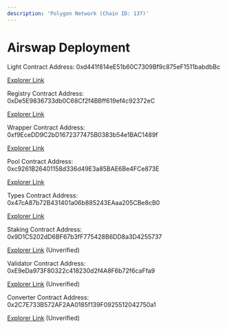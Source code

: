 ```yaml
---
description: 'Polygon Network (Chain ID: 137)'
---
```


# Airswap Deployment

Light Contract Address: 0xd441f814eE51b60C7309Bf9c875eF1511babdbBc

[Explorer Link](https://polygonscan.com/address/0xd441f814ee51b60c7309bf9c875ef1511babdbbc)

Registry Contract Address: 0xDe5E9836733db0C68Cf2f4BBff619ef4c92372eC

[Explorer Link](https://polygonscan.com/address/0xde5e9836733db0c68cf2f4bbff619ef4c92372ec#code)

Wrapper Contract Address: 0xf9EceDD9C2bD1672377475B0383b54e1BAC1489f

[Explorer Link](https://polygonscan.com/address/0xf9ecedd9c2bd1672377475b0383b54e1bac1489f)

Pool Contract Address: 0xc9261B26401158d336d49E3a85BAE6Be4FCe873E

[Explorer Link](https://polygonscan.com/address/0xc9261b26401158d336d49e3a85bae6be4fce873e#code)

Types Contract Address: 0x47cA87b72B431401a06b885243EAaa205CBe8cB0

[Explorer Link](https://polygonscan.com/address/0x47ca87b72b431401a06b885243eaaa205cbe8cb0#code)

Staking Contract Address: 0x9D1C5202dD6BF67b3fF775428B6DD8a3D4255737

[Explorer Link](https://polygonscan.com/address/0x9d1c5202dd6bf67b3ff775428b6dd8a3d4255737) (Unverified)

Validator Contract Address: 0xE9eDa973F80322c418230d2f4A8F6b72f6caFfa9

[Explorer Link](https://polygonscan.com/address/0xe9eda973f80322c418230d2f4a8f6b72f6caffa9) (Unverified)

Converter Contract Address: 0x2C7E733B572AF2AA0185f139F0925512042750a1

[Explorer Link](https://polygonscan.com/address/0x2c7e733b572af2aa0185f139f0925512042750a1) (Unverified)



